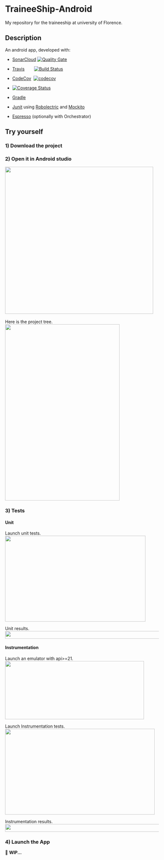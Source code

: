 # TraineeShip-Android  



My repository for the traineeship at university of Florence.

## Description
An android app, developed with:
  - <a href="https://about.sonarcloud.io">SonarCloud</a>&nbsp;[![Quality Gate](https://sonarcloud.io/api/project_badges/measure?project=TraineeShip-Android%3Aapp&metric=alert_status)](https://sonarcloud.io/dashboard?id=TraineeShip-Android:app)
  - <a href="https://travis-ci.org">Travis</a>&nbsp;&nbsp;&nbsp;&nbsp;&nbsp;&nbsp;&nbsp;&nbsp;[![Build Status](https://travis-ci.org/FedericoGuerri/TraineeShip-Android.svg?branch=master)](https://travis-ci.org/FedericoGuerri/TraineeShip-Android)
  
  - <a href="https://codecov.io">CodeCov</a>&nbsp;&nbsp;[![codecov](https://codecov.io/gh/FedericoGuerri/TraineeShip-Android/branch/master/graph/badge.svg)](https://codecov.io/gh/FedericoGuerri/TraineeShip-Android)
  - <a href='https://coveralls.io/github/FedericoGuerri/TraineeShip-Android?branch=master'><img src='https://coveralls.io/repos/github/FedericoGuerri/TraineeShip-Android/badge.svg?branch=master' alt='Coverage Status' /></a>


  
  - <a href="https://gradle.org">Gradle</a>
  - <a href="https://junit.org/junit4/">Junit</a> using <a href="http://robolectric.org">Robolectric</a> and <a href="http://site.mockito.org">Mockito</a>
  - <a href="https://developer.android.com/training/testing/espresso/index.html">Espresso</a> (optionally with Orchestrator)  

## Try yourself

### 1) Download the project

### 2) Open it in Android studio
<img src="https://user-images.githubusercontent.com/16021451/46420799-10900900-c731-11e8-98da-eddbdd99a68e.png" data-canonical-src="https://user-images.githubusercontent.com/16021451/46420799-10900900-c731-11e8-98da-eddbdd99a68e.png" width="485" height="480" />

<br />
<br />
Here is the project tree.
<br />
<img src="https://user-images.githubusercontent.com/16021451/46420800-10900900-c731-11e8-88cf-dbcb81583e5a.png" data-canonical-src="https://user-images.githubusercontent.com/16021451/46420800-10900900-c731-11e8-88cf-dbcb81583e5a.png" width="375" height="575" />

### 3) Tests

#### Unit

Launch unit tests.
<br />
<img src="https://user-images.githubusercontent.com/16021451/46420802-11289f80-c731-11e8-8209-8d5048d6c502.png" data-canonical-src="https://user-images.githubusercontent.com/16021451/46420802-11289f80-c731-11e8-8209-8d5048d6c502.png" width="460" height="280" />

Unit results.
<br />
<img src="https://user-images.githubusercontent.com/16021451/46420829-1980da80-c731-11e8-89c5-469fa92ada9a.png" data-canonical-src="https://user-images.githubusercontent.com/16021451/46420829-1980da80-c731-11e8-89c5-469fa92ada9a.png" width="600" height="25" />

#### Instrumentation

Launch an emulator with api>=21.
<br />
<img src="https://user-images.githubusercontent.com/16021451/46420803-11289f80-c731-11e8-9fda-8e34722f265b.png" data-canonical-src="https://user-images.githubusercontent.com/16021451/46420803-11289f80-c731-11e8-9fda-8e34722f265b.png" width="455" height="190" />

Launch Instrumentation tests.
<br />
<img src="https://user-images.githubusercontent.com/16021451/46420801-11289f80-c731-11e8-8acf-31932e22630c.png" data-canonical-src="https://user-images.githubusercontent.com/16021451/46420801-11289f80-c731-11e8-8acf-31932e22630c.png" width="490" height="280" />

Instrumentation results.
<br />
<img src="https://user-images.githubusercontent.com/16021451/46420797-10900900-c731-11e8-82e7-e328f77d9d0b.png" data-canonical-src="https://user-images.githubusercontent.com/16021451/46420797-10900900-c731-11e8-82e7-e328f77d9d0b.png" width="600" height="25" />

### 4) Launch the App


:rotating_light: **WIP...**
